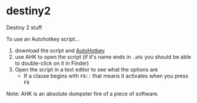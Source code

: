 # destiny2
Destiny 2 stuff

To use an Autohotkey script...

  1. download the script and [AutoHotkey](https://www.autohotkey.com/)
  1. use AHK to open the script (if it's name ends in `.ahk` you should be able to double-click on it in Finder)
  1. Open the script in a text editor to see what the options are
      * If a clause begins with `F8::` that means it activates when you press `F8`
      
Note: AHK is an absolute dumpster fire of a piece of software.
